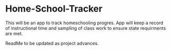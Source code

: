 # Home-School-Tracker

This will be an app to track homeschooling progres. App will keep a record of instructional time and sampling of class work to ensure state requirments are met. 

ReadMe to be updated as project advances.
